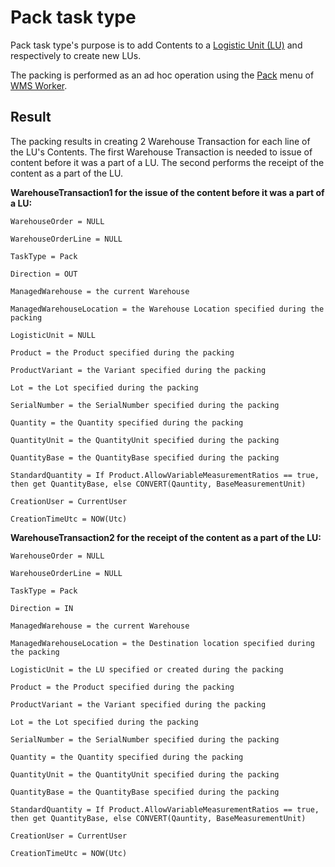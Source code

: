 # Pack task type

Pack task type's purpose is to add Contents to a [Logistic Unit (LU)](/modules/logistics/wms/logistic-units/index.md) and respectively to create new LUs.

The packing is performed as an ad hoc operation using the [Pack](xref:pack-menu) menu of [WMS Worker](xref:wms-worker). 

## Result

The packing results in creating 2 Warehouse Transaction for each line of the LU's Contents. The first Warehouse Transaction is needed to issue of content before it was a part of a LU. The second performs the receipt of the content as a part of the LU.

**WarehouseTransaction1 for the issue of the content before it was a part of a LU:**
`````````
WarehouseOrder = NULL
 
WarehouseOrderLine = NULL

TaskType = Pack

Direction = OUT
 
ManagedWarehouse = the current Warehouse
 
ManagedWarehouseLocation = the Warehouse Location specified during the packing
 
LogisticUnit = NULL
 
Product = the Product specified during the packing
 
ProductVariant = the Variant specified during the packing
 
Lot = the Lot specified during the packing
 
SerialNumber = the SerialNumber specified during the packing
 
Quantity = the Quantity specified during the packing
 
QuantityUnit = the QuantityUnit specified during the packing

QuantityBase = the QuantityBase specified during the packing

StandardQuantity = If Product.AllowVariableMeasurementRatios == true, then get QuantityBase, else CONVERT(Qauntity, BaseMeasurementUnit)
 
CreationUser = CurrentUser
 
CreationTimeUtc = NOW(Utc)
`````````
 

**WarehouseTransaction2 for the receipt of the content as a part of the LU:**
`````````
WarehouseOrder = NULL
 
WarehouseOrderLine = NULL

TaskType = Pack

Direction = IN
 
ManagedWarehouse = the current Warehouse
 
ManagedWarehouseLocation = the Destination location specified during the packing
 
LogisticUnit = the LU specified or created during the packing
 
Product = the Product specified during the packing
 
ProductVariant = the Variant specified during the packing
 
Lot = the Lot specified during the packing
 
SerialNumber = the SerialNumber specified during the packing
 
Quantity = the Quantity specified during the packing
 
QuantityUnit = the QuantityUnit specified during the packing

QuantityBase = the QuantityBase specified during the packing

StandardQuantity = If Product.AllowVariableMeasurementRatios == true, then get QuantityBase, else CONVERT(Qauntity, BaseMeasurementUnit)
 
CreationUser = CurrentUser
 
CreationTimeUtc = NOW(Utc)
